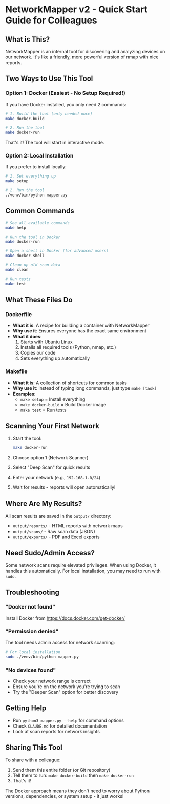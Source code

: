 # NetworkMapper v2 - Quick Start Guide for Colleagues

## What is This?
NetworkMapper is an internal tool for discovering and analyzing devices on our network. It's like a friendly, more powerful version of nmap with nice reports.

## Two Ways to Use This Tool

### Option 1: Docker (Easiest - No Setup Required!)

If you have Docker installed, you only need 2 commands:

```bash
# 1. Build the tool (only needed once)
make docker-build

# 2. Run the tool
make docker-run
```

That's it! The tool will start in interactive mode.

### Option 2: Local Installation

If you prefer to install locally:

```bash
# 1. Set everything up
make setup

# 2. Run the tool
./venv/bin/python mapper.py
```

## Common Commands

```bash
# See all available commands
make help

# Run the tool in Docker
make docker-run

# Open a shell in Docker (for advanced users)
make docker-shell

# Clean up old scan data
make clean

# Run tests
make test
```

## What These Files Do

### Dockerfile
- **What it is**: A recipe for building a container with NetworkMapper
- **Why use it**: Ensures everyone has the exact same environment
- **What it does**:
  1. Starts with Ubuntu Linux
  2. Installs all required tools (Python, nmap, etc.)
  3. Copies our code
  4. Sets everything up automatically

### Makefile
- **What it is**: A collection of shortcuts for common tasks
- **Why use it**: Instead of typing long commands, just type `make [task]`
- **Examples**:
  - `make setup` = Install everything
  - `make docker-build` = Build Docker image
  - `make test` = Run tests

## Scanning Your First Network

1. Start the tool:
   ```bash
   make docker-run
   ```

2. Choose option 1 (Network Scanner)

3. Select "Deep Scan" for quick results

4. Enter your network (e.g., `192.168.1.0/24`)

5. Wait for results - reports will open automatically!

## Where Are My Results?

All scan results are saved in the `output/` directory:
- `output/reports/` - HTML reports with network maps
- `output/scans/` - Raw scan data (JSON)
- `output/exports/` - PDF and Excel exports

## Need Sudo/Admin Access?

Some network scans require elevated privileges. When using Docker, it handles this automatically. For local installation, you may need to run with `sudo`.

## Troubleshooting

### "Docker not found"
Install Docker from https://docs.docker.com/get-docker/

### "Permission denied"
The tool needs admin access for network scanning:
```bash
# For local installation
sudo ./venv/bin/python mapper.py
```

### "No devices found"
- Check your network range is correct
- Ensure you're on the network you're trying to scan
- Try the "Deeper Scan" option for better discovery

## Getting Help

- Run `python3 mapper.py --help` for command options
- Check `CLAUDE.md` for detailed documentation
- Look at scan reports for network insights

## Sharing This Tool

To share with a colleague:
1. Send them this entire folder (or Git repository)
2. Tell them to run: `make docker-build` then `make docker-run`
3. That's it!

The Docker approach means they don't need to worry about Python versions, dependencies, or system setup - it just works!